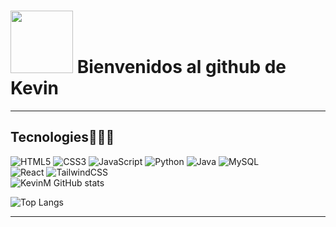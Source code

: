 # <img src="https://media.giphy.com/media/tuCFp8rod0x3O/giphy.gif?cid=790b7611ptqyldsjj2szmnbnuiz5kniu4vqujwkgmzo58wwn&ep=v1_gifs_search&rid=giphy.gif&ct=g" width="100"> Bienvenidos al github de Kevin
--- ---
## Tecnologies🧑🏼‍💻
![HTML5](https://img.shields.io/badge/html5-%23E34F26.svg?style=for-the-badge&logo=html5&logoColor=white)
![CSS3](https://img.shields.io/badge/css3-%231572B6.svg?style=for-the-badge&logo=css3&logoColor=white)
![JavaScript](https://img.shields.io/badge/javascript-%23323330.svg?style=for-the-badge&logo=javascript&logoColor=%23F7DF1E)
![Python](https://img.shields.io/badge/python-3670A0?style=for-the-badge&logo=python&logoColor=ffdd54)
![Java](https://img.shields.io/badge/java-%23ED8B00.svg?style=for-the-badge&logo=openjdk&logoColor=white)
![MySQL](https://img.shields.io/badge/mysql-%2300f.svg?style=for-the-badge&logo=mysql&logoColor=white)
<br/>
![React](https://img.shields.io/badge/react-%2320232a.svg?style=for-the-badge&logo=react&logoColor=%2361DAFB)
![TailwindCSS](https://img.shields.io/badge/tailwindcss-%2338B2AC.svg?style=for-the-badge&logo=tailwind-css&logoColor=white)
<br/>
![KevinM GitHub stats](https://github-readme-stats.vercel.app/api?username=SirProg&show_icons=true&theme=radical)

![Top Langs](https://github-readme-stats.vercel.app/api/top-langs/?username=SirProg&layout=compact&theme=radical)
--- ---
